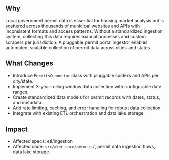 ## Why
Local government permit data is essential for housing market analysis but is scattered across thousands of municipal websites and APIs with inconsistent formats and access patterns. Without a standardized ingestion system, collecting this data requires manual processes and custom scrapers per jurisdiction. A pluggable permit portal ingestor enables automated, scalable collection of permit data across cities and states.

## What Changes
- Introduce `PermitsConnector` class with pluggable spiders and APIs per city/state.
- Implement 3-year rolling window data collection with configurable date ranges.
- Create standardized data models for permit records with dates, status, and metadata.
- Add rate limiting, caching, and error handling for robust data collection.
- Integrate with existing ETL orchestration and data lake storage.

## Impact
- Affected specs: etl/ingestion
- Affected code: `src/aker_core/permits/`, permit data ingestion flows, data lake storage.
